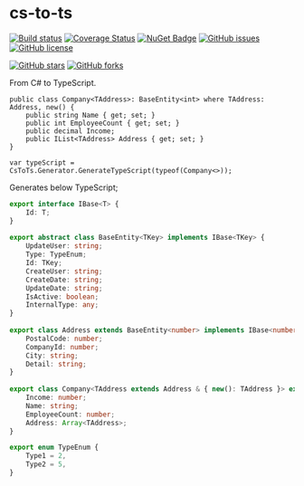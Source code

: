 # cs-to-ts

[![Build status](https://ci.appveyor.com/api/projects/status/mt39lws6eo92tys6?svg=true)](https://ci.appveyor.com/project/DogusTeknoloji/cs-to-ts)
[![Coverage Status](https://coveralls.io/repos/github/DogusTeknoloji/cs-to-ts/badge.svg?branch=master)](https://coveralls.io/github/DogusTeknoloji/cs-to-ts?branch=master)
[![NuGet Badge](https://buildstats.info/nuget/CsToTs)](https://www.nuget.org/packages/CsToTs/)
[![GitHub issues](https://img.shields.io/github/issues/DogusTeknoloji/cs-to-ts.svg)](https://github.com/DogusTeknoloji/cs-to-ts/issues)
[![GitHub license](https://img.shields.io/badge/license-MIT-blue.svg)](https://raw.githubusercontent.com/DogusTeknoloji/cs-to-ts/master/LICENSE)

[![GitHub stars](https://img.shields.io/github/stars/DogusTeknoloji/cs-to-ts.svg?style=social&label=Star)](https://github.com/DogusTeknoloji/cs-to-ts)
[![GitHub forks](https://img.shields.io/github/forks/DogusTeknoloji/cs-to-ts.svg?style=social&label=Fork)](https://github.com/DogusTeknoloji/cs-to-ts)

From C# to TypeScript.

```CSharp
public class Company<TAddress>: BaseEntity<int> where TAddress: Address, new() {
    public string Name { get; set; }
    public int EmployeeCount { get; set; }
    public decimal Income;
    public IList<TAddress> Address { get; set; }
}

var typeScript = CsToTs.Generator.GenerateTypeScript(typeof(Company<>));

```

Generates below TypeScript;

```TypeScript
export interface IBase<T> {
    Id: T;
}
    
export abstract class BaseEntity<TKey> implements IBase<TKey> {
    UpdateUser: string;
    Type: TypeEnum;
    Id: TKey;
    CreateUser: string;
    CreateDate: string;
    UpdateDate: string;
    IsActive: boolean;
    InternalType: any;
}
    
export class Address extends BaseEntity<number> implements IBase<number> {
    PostalCode: number;
    CompanyId: number;
    City: string;
    Detail: string;
}
    
export class Company<TAddress extends Address & { new(): TAddress }> extends BaseEntity<number> {
    Income: number;
    Name: string;
    EmployeeCount: number;
    Address: Array<TAddress>;
}

export enum TypeEnum {
    Type1 = 2,
    Type2 = 5,
}


```
